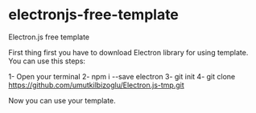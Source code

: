 # electronjs-free-template
Electron.js free template

First thing first you have to download Electron library for using template.
 You can use this steps:
 
1- Open your terminal
2- npm i --save electron
3- git init
4- git clone https://github.com/umutkilbizoglu/Electron.js-tmp.git

Now you can use your template.  
 